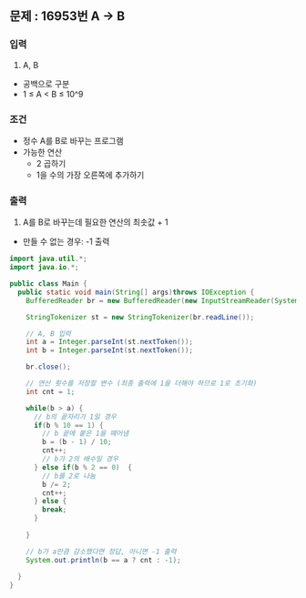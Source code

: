 ## 문제 : 16953번 A -> B

### 입력
1. A, B
- 공백으로 구분
- 1 ≤ A < B ≤ 10^9

### 조건
- 정수 A를 B로 바꾸는 프로그램 
- 가능한 연산
  - 2 곱하기
  - 1을 수의 가장 오른쪽에 추가하기 

### 출력 
1. A를 B로 바꾸는데 필요한 연산의 최솟값 + 1 
- 만들 수 없는 경우: -1 출력 

```java
import java.util.*;
import java.io.*;

public class Main {
  public static void main(String[] args)throws IOException {
    BufferedReader br = new BufferedReader(new InputStreamReader(System.in));

    StringTokenizer st = new StringTokenizer(br.readLine());

    // A, B 입력 
    int a = Integer.parseInt(st.nextToken());
    int b = Integer.parseInt(st.nextToken()); 

    br.close(); 

    // 연산 횟수를 저장할 변수 (최종 출력에 1을 더해야 하므로 1로 초기화)
    int cnt = 1; 

    while(b > a) {
      // b의 끝자리가 1일 경우 
      if(b % 10 == 1) {
        // b 끝에 붙은 1을 뗴어냄 
        b = (b - 1) / 10;
        cnt++;
        // b가 2의 배수일 경우 
      } else if(b % 2 == 0)  {
        // b를 2로 나눔 
        b /= 2; 
        cnt++; 
      } else {
        break; 
      }
      
    }

    // b가 a만큼 감소했다면 정답, 아니면 -1 출력 
    System.out.println(b == a ? cnt : -1); 
    
  }
}
```